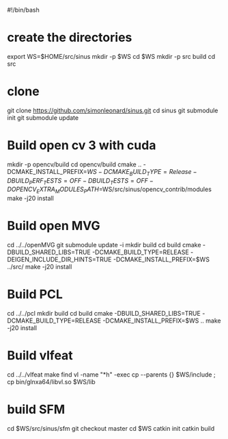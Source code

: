 #!/bin/bash

# create the directories
export WS=$HOME/src/sinus
mkdir -p $WS
cd $WS
mkdir -p src build
cd src

# clone 
git clone https://github.com/simonleonard/sinus.git
cd sinus
git submodule init
git submodule update


# Build open cv 3 with cuda
mkdir -p opencv/build
cd opencv/build
cmake .. -DCMAKE_INSTALL_PREFIX=$WS -DCMAKE_BUILD_TYPE=Release -DBUILD_PERF_TESTS=OFF -DBUILD_TESTS=OFF -DOPENCV_EXTRA_MODULES_PATH=$WS/src/sinus/opencv_contrib/modules
make -j20 install

# Build open MVG
cd ../../openMVG
git submodule update -i
mkdir build
cd build
cmake -DBUILD_SHARED_LIBS=TRUE -DCMAKE_BUILD_TYPE=RELEASE -DEIGEN_INCLUDE_DIR_HINTS=TRUE -DCMAKE_INSTALL_PREFIX=$WS ../src/
make -j20 install

# Build PCL
cd ../../pcl
mkdir build
cd build
cmake -DBUILD_SHARED_LIBS=TRUE -DCMAKE_BUILD_TYPE=RELEASE -DCMAKE_INSTALL_PREFIX=$WS ..
make -j20 install

# Build vlfeat
cd ../../vlfeat
make
find vl -name "*h" -exec cp --parents {} $WS/include \;
cp bin/glnxa64/libvl.so $WS/lib

# build SFM
cd $WS/src/sinus/sfm
git checkout master
cd $WS
catkin init
catkin build
